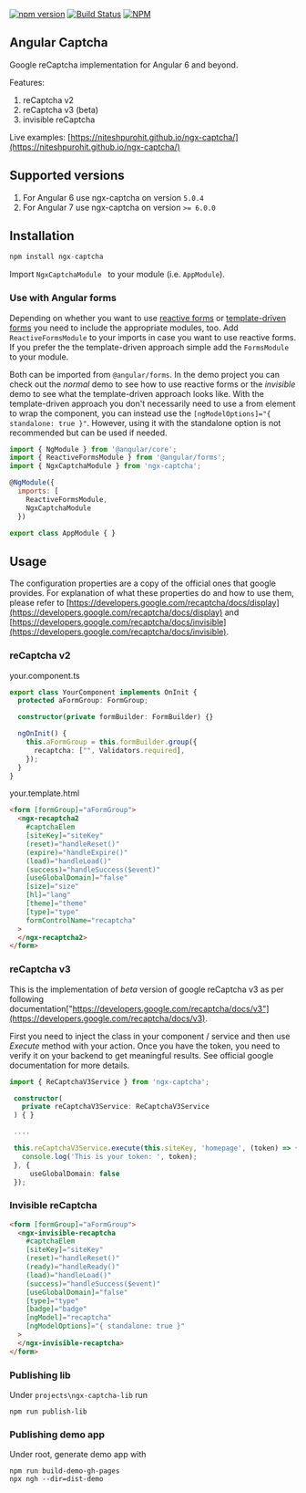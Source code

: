 [![npm version](https://badge.fury.io/js/ngx-captcha.svg)](https://badge.fury.io/js/ngx-captcha)
[![Build Status](https://api.travis-ci.org/niteshpurohit/ngx-captcha.svg?branch=master)](https://travis-ci.org/niteshpurohit/ngx-captcha)
[![NPM](https://nodei.co/npm/ngx-captcha.png?mini=true)](https://nodei.co/npm/ngx-captcha/)

## Angular Captcha

Google reCaptcha implementation for Angular 6 and beyond.

Features:

1. reCaptcha v2
2. reCaptcha v3 (beta)
3. invisible reCaptcha

Live examples: [https://niteshpurohit.github.io/ngx-captcha/](https://niteshpurohit.github.io/ngx-captcha/)

## Supported versions

1. For Angular 6 use ngx-captcha on version `5.0.4`
2. For Angular 7 use ngx-captcha on version `>= 6.0.0`

## Installation

```javascript
npm install ngx-captcha
```

Import `NgxCaptchaModule ` to your module (i.e. `AppModule`).

### Use with Angular forms

Depending on whether you want to use [reactive forms](https://angular.io/guide/reactive-forms) or [template-driven forms](https://angular.io/guide/forms) you need to include the appropriate modules, too.
Add `ReactiveFormsModule` to your imports in case you want to use reactive forms. If you prefer the the template-driven approach simple add the `FormsModule` to your module.

Both can be imported from `@angular/forms`. In the demo project you can check out the _normal_ demo to see how to use reactive forms or the _invisible_ demo to see what the template-driven approach looks like. With the template-driven approach you don't necessarily need to use a from element to wrap the component, you can instead use the `[ngModelOptions]="{ standalone: true }"`.
However, using it with the standalone option is not recommended but can be used if needed.

```javascript
import { NgModule } from '@angular/core';
import { ReactiveFormsModule } from '@angular/forms';
import { NgxCaptchaModule } from 'ngx-captcha';

@NgModule({
  imports: [
    ReactiveFormsModule,
    NgxCaptchaModule
  })

export class AppModule { }
```

## Usage

The configuration properties are a copy of the official ones that google provides. For explanation of what these properties do and how to use them, please refer to [https://developers.google.com/recaptcha/docs/display](https://developers.google.com/recaptcha/docs/display) and [https://developers.google.com/recaptcha/docs/invisible](https://developers.google.com/recaptcha/docs/invisible).

### reCaptcha v2

your.component.ts

```typescript
export class YourComponent implements OnInit {
  protected aFormGroup: FormGroup;

  constructor(private formBuilder: FormBuilder) {}

  ngOnInit() {
    this.aFormGroup = this.formBuilder.group({
      recaptcha: ["", Validators.required],
    });
  }
}
```

your.template.html

```html
<form [formGroup]="aFormGroup">
  <ngx-recaptcha2
    #captchaElem
    [siteKey]="siteKey"
    (reset)="handleReset()"
    (expire)="handleExpire()"
    (load)="handleLoad()"
    (success)="handleSuccess($event)"
    [useGlobalDomain]="false"
    [size]="size"
    [hl]="lang"
    [theme]="theme"
    [type]="type"
    formControlName="recaptcha"
  >
  </ngx-recaptcha2>
</form>
```

### reCaptcha v3

This is the implementation of <em>beta</em> version of google reCaptcha v3 as per following documentation["https://developers.google.com/recaptcha/docs/v3"](https://developers.google.com/recaptcha/docs/v3).

First you need to inject the <em></em> class in your component / service and then use <em>Execute</em> method with your action. Once you have the token, you need to verify it on your backend to get meaningful results. See official google documentation for more details.

```typescript
import { ReCaptchaV3Service } from 'ngx-captcha';

 constructor(
   private reCaptchaV3Service: ReCaptchaV3Service
 ) { }

 ....

 this.reCaptchaV3Service.execute(this.siteKey, 'homepage', (token) => {
   console.log('This is your token: ', token);
 }, {
     useGlobalDomain: false
 });
```

### Invisible reCaptcha

```html
<form [formGroup]="aFormGroup">
  <ngx-invisible-recaptcha
    #captchaElem
    [siteKey]="siteKey"
    (reset)="handleReset()"
    (ready)="handleReady()"
    (load)="handleLoad()"
    (success)="handleSuccess($event)"
    [useGlobalDomain]="false"
    [type]="type"
    [badge]="badge"
    [ngModel]="recaptcha"
    [ngModelOptions]="{ standalone: true }"
  >
  </ngx-invisible-recaptcha>
</form>
```

### Publishing lib

Under `projects\ngx-captcha-lib` run

```
npm run publish-lib
```

### Publishing demo app

Under root, generate demo app with

```
npm run build-demo-gh-pages
npx ngh --dir=dist-demo
```
